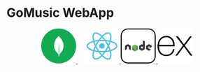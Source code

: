 # GoMusic WebApp

<!-- https://icons8.com -->
<div align="center">
    <a href="https://www.mongodb.com/" >
        <img src="frontend/src/Img/mongodb-logo.png" alt="mongodb" style="width:80px;height:80px;">
    </a>
    <a href="https://react.dev/" >
        <img src="frontend/src/Img/react-logo.png" alt="react" style="margin-left: 15px;width:80px;height:80px;">
    </a>
    <a href="https://nodejs.org/en" >
        <img src="frontend/src/Img/nodejs-logo.png" alt="nodejs" style="width:80px;height:80px;">
    </a>
    <a href="https://expressjs.com/" >
        <img src="frontend/src/Img/express-logo.png" alt="expressjs" style="width:80px;height:80px;">
    </a>
</div>